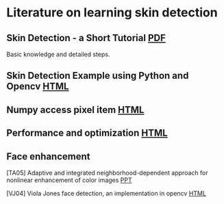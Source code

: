 # Literature on learning skin detection

## Skin Detection - a Short Tutorial [PDF](http://www.cs.rutgers.edu/~elgammal/pub/skin.pdf)

Basic knowledge and detailed steps.

## Skin Detection Example using Python and Opencv [HTML](http://www.pyimagesearch.com/2014/08/18/skin-detection-step-step-example-using-python-opencv/)

## Numpy access pixel item [HTML](https://opencv-python-tutroals.readthedocs.org/en/latest/py_tutorials/py_core/py_basic_ops/py_basic_ops.html#accessing-and-modifying-pixel-values)

## Performance and optimization [HTML](https://opencv-python-tutroals.readthedocs.org/en/latest/py_tutorials/py_core/py_optimization/py_optimization.html#optimization-techniques)

## Face enhancement

[TA05] Adaptive and integrated neighborhood-dependent approach for nonlinear enhancement of color images [PPT](http://cilab.knu.ac.kr/seminar/Seminar/2006/20060121%20Adaptive%20and%20integrated%20neighborhood-dependent%20approach%20for%20nonlinear%20enhancement%20of%20color%20images.pdf)

[VJ04] Viola Jones face detection, an implementation in opencv [HTML](http://opencv-python-tutroals.readthedocs.org/en/latest/py_tutorials/py_objdetect/py_face_detection/py_face_detection.html)